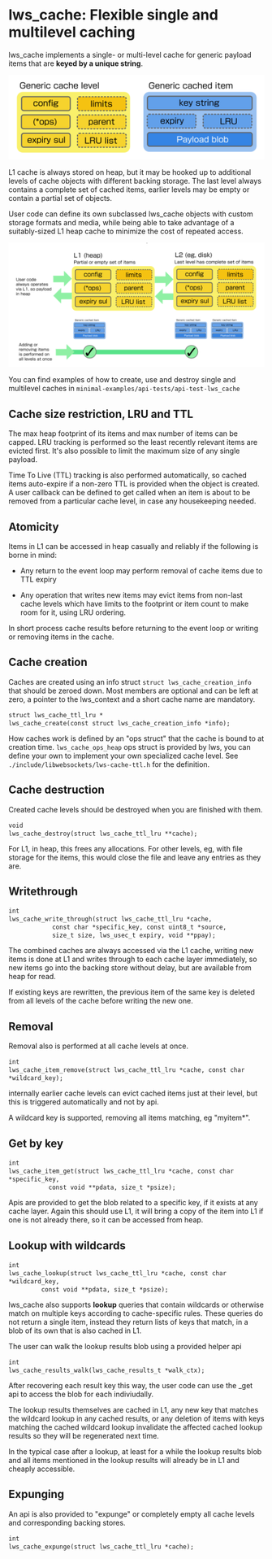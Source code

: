 # lws_cache: Flexible single and multilevel caching

lws_cache implements a single- or multi-level cache for generic payload items
that are **keyed by a unique string**.

![lws_cache overview](../doc-assets/lws_cache-1.png)

L1 cache is always stored on heap, but it may be hooked up to additional levels
of cache objects with different backing storage.  The last level always contains
a complete set of cached items, earlier levels may be empty or contain a partial
set of objects.

User code can define its own subclassed lws_cache objects with custom storage
formats and media, while being able to take advantage of a suitably-sized L1
heap cache to minimize the cost of repeated access.

![lws_cache overview](../doc-assets/lws_cache-2.png)

You can find examples of how to create, use and destroy single and multilevel
caches in `minimal-examples/api-tests/api-test-lws_cache`

## Cache size restriction, LRU and TTL

The max heap footprint of its items and max number of items can be capped.  LRU
tracking is performed so the least recently relevant items are evicted first.
It's also possible to limit the maximum size of any single payload.

Time To Live (TTL) tracking is also performed automatically, so cached items
auto-expire if a non-zero TTL is provided when the object is created.  A user
callback can be defined to get called when an item is about to be removed from
a particular cache level, in case any housekeeping needed.

## Atomicity

Items in L1 can be accessed in heap casually and reliably if the following is
borne in mind:

 - Any return to the event loop may perform removal of cache items due to TTL
expiry

 - Any operation that writes new items may evict items from non-last
cache levels which have limits to the footprint or item count to make room for
it, using LRU ordering.

In short process cache results before returning to the event loop or writing
or removing items in the cache.

## Cache creation

Caches are created using an info struct `struct lws_cache_creation_info`
that should be zeroed down.  Most members are optional and can be left at zero,
a pointer to the lws_context and a short cache name are mandatory.

```
struct lws_cache_ttl_lru *
lws_cache_create(const struct lws_cache_creation_info *info);
```

How caches work is defined by an "ops struct" that the cache is bound to at
creation time.  `lws_cache_ops_heap` ops struct is provided by lws, you can
define your own to implement your own specialized cache level.  See
`./include/libwebsockets/lws-cache-ttl.h` for the definition.

## Cache destruction

Created cache levels should be destroyed when you are finished with them.

```
void
lws_cache_destroy(struct lws_cache_ttl_lru **cache);
```

For L1, in heap, this frees any allocations.  For other levels, eg, with file
storage for the items, this would close the file and leave any entries as they
are.

## Writethrough

```
int
lws_cache_write_through(struct lws_cache_ttl_lru *cache,
			const char *specific_key, const uint8_t *source,
			size_t size, lws_usec_t expiry, void **ppay);
```

The combined caches are always accessed via the L1 cache, writing new items is
done at L1 and writes through to each cache layer immediately, so new items go
into the backing store without delay, but are available from heap for read.

If existing keys are rewritten, the previous item of the same key is deleted
from all levels of the cache before writing the new one.

## Removal

Removal also is performed at all cache levels at once.

```
int
lws_cache_item_remove(struct lws_cache_ttl_lru *cache, const char *wildcard_key);
```

internally earlier cache levels can evict cached items just at their level, but
this is triggered automatically and not by api.

A wildcard key is supported, removing all items matching, eg "myitem*".

## Get by key

```
int
lws_cache_item_get(struct lws_cache_ttl_lru *cache, const char *specific_key,
		   const void **pdata, size_t *psize);
```

Apis are provided to get the blob related to a specific key, if it exists at
any cache layer.  Again this should use L1, it will bring a copy of the item
into L1 if one is not already there, so it can be accessed from heap.

## Lookup with wildcards

```
int
lws_cache_lookup(struct lws_cache_ttl_lru *cache, const char *wildcard_key,
		 const void **pdata, size_t *psize);
```

lws_cache also supports **lookup** queries that contain wildcards or otherwise match
on multiple keys according to cache-specific rules.  These queries do not return
a single item, instead they return lists of keys that match, in a blob of its
own that is also cached in L1.

The user can walk the lookup results blob using a provided helper api

```
int
lws_cache_results_walk(lws_cache_results_t *walk_ctx);
```

After recovering each result key this way, the user code can use the _get api
to access the blob for each indiviudally.

The lookup results themselves are cached in L1, any new key that matches the
wildcard lookup in any cached results, or any deletion of items with keys
matching the cached wildcard lookup invalidate the affected cached lookup
results so they will be regenerated next time.

In the typical case after a lookup, at least for a while the lookup results blob
and all items mentioned in the lookup results will already be in L1 and cheaply
accessible.

## Expunging

An api is also provided to "expunge" or completely empty all cache levels and
corresponding backing stores.

```
int
lws_cache_expunge(struct lws_cache_ttl_lru *cache);
```

